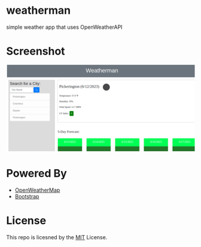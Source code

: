 # weatherman
simple weather app that uses OpenWeatherAPI

# Screenshot
![Website Screenshot](image.png)


# Powered By
- [OpenWeatherMap](https://openweathermap.org/)
- [Bootstrap](https://getbootstrap.com/)

# License
This repo is licesned by the [MIT](LICENSE) License.
